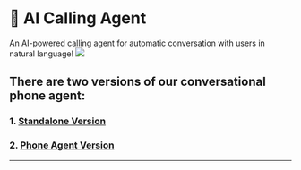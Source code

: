 # 📲 AI Calling Agent
An AI-powered calling agent for automatic conversation with users in natural language!
![](![image](https://github.com/user-attachments/assets/ac421ef1-1aee-4a7b-b56d-3ec0d6f4fa6a)
)

## There are two versions of our conversational phone agent:
### 1. [Standalone Version]([standalone/README.md](https://github.com/chaitanyagarg50/ai-calling-agent/blob/main/ai-calling-agent/phone_agent/README.md))
### 2. [Phone Agent Version](phone_agent/README.md)

---  
